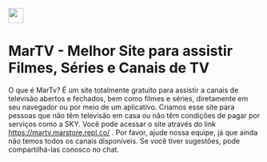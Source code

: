 

<a href="#" target="_blank"><img height='30' src='[https://img.shields.io/badge/instagram-323330?style=for-the-badge&logo=instagram&logoColor=white](https://cdn.discordapp.com/attachments/1023778230722891836/1096688582506336316/PNG-BRANCO.png)' alt=''></a>
</div>



# MarTV - Melhor Site para assistir Filmes, Séries e Canais de TV 

O que é MarTv? É um site totalmente gratuito para assistir a canais de televisão abertos e fechados, bem como filmes e séries, diretamente em seu navegador ou por meio de um aplicativo. Criamos esse site para pessoas que não têm televisão em casa ou não têm condições de pagar por serviços como a SKY. Você pode acessar o site através do link https://martv.marstore.repl.co/ . Por favor, ajude nossa equipe, já que ainda não temos todos os canais disponíveis. Se você tiver sugestões, pode compartilhá-las conosco no chat.

